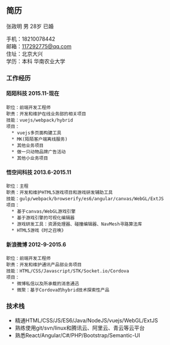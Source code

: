 ## 简历
张政明 男 28岁 已婚 <br/>

手机：18210078442 <br/>
邮箱：117292775@qq.com <br/>
住址：北京大兴 <br/>
学历：本科 华南农业大学

### 工作经历

#### 陌陌科技 2015.11-现在

```
职位：前端开发工程师
职责：开发和维护在线业务部的相关项目
技能：vuejs/webpack/hybrid
项目：
  * vuejs多页面构建工具
  * MK(陌陌客户端离线服务)
  * 其他业务项目
  * 做一只动物品牌广告活动
  * 其他小业务项目
```

#### 悟空间科技 2013.6-2015.11

```
职位：主程
职责：开发和维护HTML5游戏项目和游戏研发辅助工具
技能：gulp/webpack/browserify/es6/angular/canvas/WebGL/ExtJS
项目：
  * 基于canvas/WebGL游戏引擎
  * 基于游戏引擎的可视化编辑器
  * 游戏研发工具：资源处理器、碰撞编辑器、NavMesh寻路算法库
  * HTML5游戏《时之召唤》
```

#### 新浪微博 2012-9-2015.6

```
职位：前端开发工程师
职责：开发和维护通讯产品部业务项目
技能：HTML/CSS/Javascript/STK/Socket.io/Cordova
项目：
  * 微博私信以及所承载的消息通迅
  * 微聚：基于Cordova的hybrid技术探索性产品
```

### 技术栈

* 精通HTML/CSS/JS/ES6/Java/NodeJS/vuejs/WebGL/ExtJS
* 熟练使用git/svn/linux和腾讯云、阿里云、青云等云平台
* 熟悉React/Angular/C#/PHP/Bootstrap/Semantic-UI
